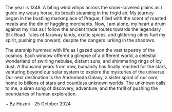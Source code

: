 
The year is 1348.  A biting wind whips across the snow-covered plains as I guide my weary horse, its breath steaming in the frigid air.  My journey began in the bustling marketplace of Prague, filled with the scent of roasted meats and the din of haggling merchants. Now, I am alone, my heart a drum against my ribs as I follow the ancient trade routes towards the legendary Silk Road.  Tales of faraway lands, exotic spices, and glittering cities fuel my spirit, pushing me onward, despite the dangers lurking in the shadows. 

The starship hummed with life as I gazed upon the vast tapestry of the cosmos.  Each window offered a glimpse of a different world, a celestial wonderland of swirling nebulae, distant suns, and shimmering rings of icy dust.  A thousand years from now, humanity has finally reached for the stars, venturing beyond our solar system to explore the mysteries of the universe.  Our next destination is the Andromeda Galaxy, a sister spiral of our own, home to billions of stars and countless unknown worlds.  The unknown calls to me, a siren song of discovery, adventure, and the thrill of pushing the boundaries of human exploration. 

~ By Hozmi - 25 October 2024
